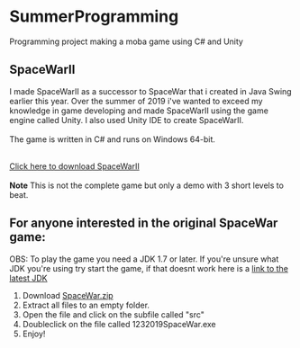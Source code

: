 # SummerProgramming
Programming project making a moba game using C# and Unity

## SpaceWarII

I made SpaceWarII as a successor to SpaceWar that i created in Java Swing earlier this year. Over the summer of 2019 i've wanted to exceed my knowledge in game developing and made SpaceWarII using the game engine called Unity. I also used Unity IDE to create SpaceWarII.
<br>
<br>
The game is written in C# and runs on Windows 64-bit.
<br>
<br>

[Click here to download SpaceWarII](https://drive.google.com/file/d/1TBsL5q0H9EwB1kAjQgBi9Uqj258GDHoy/view)
<br>
<br>
**Note** This is not the complete game but only a demo with 3 short levels to beat.


## For anyone interested in the original SpaceWar game:
 
 OBS: To play the game you need a JDK 1.7 or later.
If you're unsure what JDK you're using try start the game, if that doesnt work here is a 
 [link to the latest JDK](https://www.oracle.com/technetwork/java/javase/downloads/index.html)
 
 1. Download [SpaceWar.zip](https://drive.google.com/open?id=1fYk5rb6e6GRPwMdrfbyqVJgSTdXnskAN)
 3. Extract all files to an empty folder.
 4. Open the file and click on the subfile called "src"
 5. Doubleclick on the file called 1232019SpaceWar.exe
 6. Enjoy!
